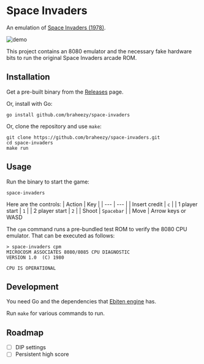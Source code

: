 # Space Invaders
An emulation of [Space Invaders (1978)](https://www.wikiwand.com/en/Space_Invaders).

![demo](./demo.webp)

This project contains an 8080 emulator and the necessary fake hardware bits to run the original Space Invaders arcade ROM.

## Installation
Get a pre-built binary from the [Releases](https://github.com/braheezy/space-invaders/releases) page.

Or, install with Go:

    go install github.com/braheezy/space-invaders

Or, clone the repository and use `make`:

    git clone https://github.com/braheezy/space-invaders.git
    cd space-invaders
    make run

## Usage
Run the binary to start the game:

    space-invaders

Here are the controls:
| Action | Key |
| --- | --- |
| Insert credit | `c` |
| 1 player start | `1` |
| 2 player start | `2` |
| Shoot | `Spacebar` |
| Move | Arrow keys or WASD

The `cpm` command runs a pre-bundled test ROM to verify the 8080 CPU emulator. That can be executed as follows:

    > space-invaders cpm
    MICROCOSM ASSOCIATES 8080/8085 CPU DIAGNOSTIC
    VERSION 1.0  (C) 1980

    CPU IS OPERATIONAL

## Development
You need Go and the dependencies that [Ebiten engine](https://ebitengine.org/en/documents/install.html) has.

Run `make` for various commands to run.

## Roadmap
- [ ] DIP settings
- [ ] Persistent high score
